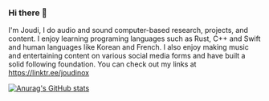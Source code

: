 ### Hi there 👋

I'm Joudi, I do audio and sound computer-based research, projects, and content. I enjoy learning programing languages such as Rust, C++ and Swift and human languages like Korean and French. I also enjoy making music and entertaining content on various social media forms and have built a solid following foundation. You can check out my links at https://linktr.ee/joudinox 

[![Anurag's GitHub stats](https://github-readme-stats.vercel.app/api?username=joudiaa)](https://github.com/anuraghazra/github-readme-stats)
